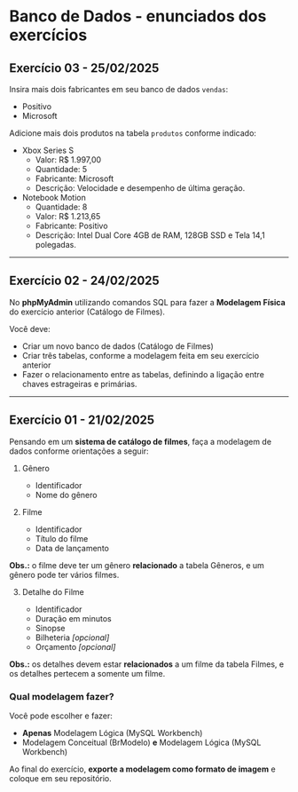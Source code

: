# Banco de Dados - enunciados dos exercícios

## Exercício 03 - 25/02/2025

Insira mais dois fabricantes em seu banco de dados `vendas`:

- Positivo
- Microsoft

Adicione mais dois produtos na tabela `produtos` conforme indicado:

- Xbox Series S
    - Valor: R$ 1.997,00
    - Quantidade: 5
    - Fabricante: Microsoft
    - Descrição: Velocidade e desempenho de última geração.
- Notebook Motion
    - Quantidade: 8
    - Valor: R$ 1.213,65
    - Fabricante: Positivo
    - Descrição: Intel Dual Core 4GB de RAM, 128GB SSD e Tela 14,1 polegadas.

---

## Exercício 02 - 24/02/2025

No **phpMyAdmin** utilizando comandos SQL para fazer a **Modelagem Física** do exercício anterior (Catálogo de Filmes).

Você deve:

- Criar um novo banco de dados (Catálogo de Filmes)
- Criar três tabelas, conforme a modelagem feita em seu exercício anterior
- Fazer o relacionamento entre as tabelas, definindo a ligação entre chaves estrageiras e primárias.

---

## Exercício 01 - 21/02/2025

Pensando em um **sistema de catálogo de filmes**, faça a modelagem de dados conforme orientações a seguir:

1) Gênero
    - Identificador 
    - Nome do gênero

2) Filme
    - Identificador
    - Título do filme
    - Data de lançamento

**Obs.:** o filme deve ter um gênero **relacionado** a tabela Gêneros, e um gênero pode ter vários filmes.

3) Detalhe do Filme

    - Identificador
    - Duração em minutos
    - Sinopse
    - Bilheteria *[opcional]*
    - Orçamento *[opcional]*

**Obs.:** os detalhes devem estar **relacionados** a um filme da tabela Filmes, e os detalhes pertecem a somente um filme.

### Qual modelagem fazer?

Você pode escolher e fazer:

- **Apenas** Modelagem Lógica (MySQL Workbench)
- Modelagem Conceitual (BrModelo) **e** Modelagem Lógica (MySQL Workbench)

Ao final do exercício, **exporte a modelagem como formato de imagem** e coloque em seu repositório.